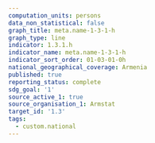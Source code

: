 ```yaml
---
computation_units: persons
data_non_statistical: false
graph_title: meta.name-1-3-1-h
graph_type: line
indicator: 1.3.1.h
indicator_name: meta.name-1-3-1-h
indicator_sort_order: 01-03-01-0h
national_geographical_coverage: Armenia
published: true
reporting_status: complete
sdg_goal: '1'
source_active_1: true
source_organisation_1: Armstat
target_id: '1.3'
tags:
  - custom.national
---
```

